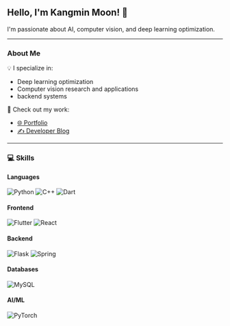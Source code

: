 ## Hello, I'm Kangmin Moon! 🚀

I'm passionate about AI, computer vision, and deep learning optimization.

---

### About Me

💡 I specialize in:
- Deep learning optimization
- Computer vision research and applications
- backend systems

📂 Check out my work:
- [🌐 Portfolio](https://fluoridated-cost-b3f.notion.site/Portfolio-28fa70799ad04b88b1d8d49876f45859)
- [✍️ Developer Blog](https://velog.io/@moonkangmin/posts)

---

### 💻 Skills

#### Languages
![Python](https://img.shields.io/badge/Python-3776AB?style=flat&logo=Python&logoColor=white)
![C++](https://img.shields.io/badge/C++-00599C?style=flat&logo=c%2B%2B&logoColor=white)
![Dart](https://img.shields.io/badge/Dart-0175C2?style=flat&logo=Dart&logoColor=white)

#### Frontend
![Flutter](https://img.shields.io/badge/Flutter-02569B?style=flat&logo=flutter&logoColor=white)
![React](https://img.shields.io/badge/React-61DAFB?style=flat&logo=react&logoColor=black)

#### Backend
![Flask](https://img.shields.io/badge/Flask-000000?style=flat&logo=flask&logoColor=white)
![Spring](https://img.shields.io/badge/Spring-6DB33F?style=flat&logo=spring&logoColor=white)

#### Databases
![MySQL](https://img.shields.io/badge/MySQL-4479A1?style=flat&logo=mysql&logoColor=white)

#### AI/ML
![PyTorch](https://img.shields.io/badge/PyTorch-EE4C2C?style=flat&logo=PyTorch&logoColor=white)

